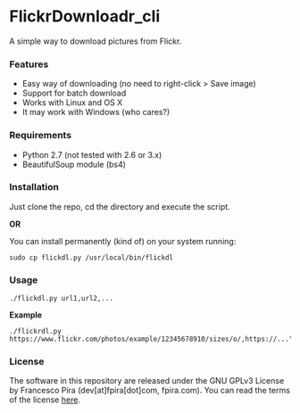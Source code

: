 # FlickrDownloadr_cli

A simple way to download pictures from Flickr.

### Features

- Easy way of downloading (no need to right-click > Save image)
- Support for batch download
- Works with Linux and OS X
- It may work with Windows (who cares?)

### Requirements

- Python 2.7 (not tested with 2.6 or 3.x)
- BeautifulSoup module (bs4)

### Installation

Just clone the repo, cd the directory and execute the script.

**OR**

You can install permanently (kind of) on your system running:

```
sudo cp flickdl.py /usr/local/bin/flickdl
```

### Usage

```
./flickdl.py url1,url2,...
```

**Example**

```
./flickrdl.py https://www.flickr.com/photos/example/12345678910/sizes/o/,https://..."
```

### License

The software in this repository are released under the GNU GPLv3 License by Francesco Pira (dev[at]fpira[dot]com, fpira.com). You can read the terms of the license [here](http://www.gnu.org/licenses/gpl-3.0.html).
